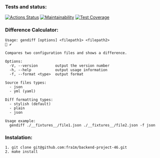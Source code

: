 ### Tests and status:
[![Actions Status](https://github.com/deletevochrome/backend-project-46/actions/workflows/hexlet-check.yml/badge.svg)](https://github.com/deletevochrome/backend-project-46/actions)
[![Maintainability](https://api.codeclimate.com/v1/badges/e220e2f6ff6355daf7f9/maintainability)](https://codeclimate.com/github/deletevochrome/backend-project-46/maintainability)
[![Test Coverage](https://api.codeclimate.com/v1/badges/e220e2f6ff6355daf7f9/test_coverage)](https://codeclimate.com/github/deletevochrome/backend-project-46/test_coverage)

### Difference Calculator:
```
Usage: gendiff [options] <filepath1> <filepath2>                                                                                                                                ✔ 

Compares two configuration files and shows a difference.

Options:
  -V, --version        output the version number
  -h, --help           output usage information
  -f, --format <type>  output format

Source files types:
  - json
  - yml (yaml)
  
Diff formatting types:
  - stylish (default)
  - plain
  - json
  
Usage example:
  gendiff ./__fixtures__/file1.json ./__fixtures__/file2.json -f json

```
### Instalation:
```
1. git clone git@github.com:fra1m/backend-project-46.git
2. make install
```
